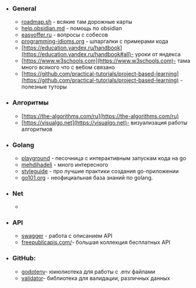 - ### General
	- [roadmap.sh](https://roadmap.sh) - всякие там дорожные карты
	- [help.obsidian.md](https://help.obsidian.md) - помощь по obsidian
	- [easyoffer.ru](https://easyoffer.ru) - вопросы с собесов
	- [programming-idioms.org](https://www.programming-idioms.org/cheatsheets) - шпаргалки с примерами кода
	- [https://education.yandex.ru/handbook](https://education.yandex.ru/handbook#all)- уроки от яндекса
	- [https://www.w3schools.com](https://www.w3schools.com)- тама много всякого что с вебом связано
	- [https://github.com/practical-tutorials/project-based-learning](https://github.com/practical-tutorials/project-based-learning)  - полезные туторы
- ### Алгоритмы
	- [https://the-algorithms.com/ru](https://the-algorithms.com/ru) 
	- [https://visualgo.net](https://visualgo.net)- визуализация работы алгоритмов


- ### Golang
	- [playground](https://go.dev/play/) - песочница с интерактивным запускам кода на go 
	- [mehdihadeli](https://mehdihadeli.github.io/awesome-go-education/resources/) - много интересного
	- [styleguide](https://google.github.io/styleguide/go/index) - про лучшие практики создания go-приложении
	- [go101.org](https://go101.org) - неофициальная база знаний по golang.
- ### Net
	- 
- ### API
	- [swagger](https://editor.swagger.io/) - работа с описанием API
	- [freepublicapis.com/](https://www.freepublicapis.com/)- большая коллекция бесплатных API
- ### GitHub:
	- [godotenv](https://github.com/joho/godotenv)- юиюлиотека для работы с .env файлами
	- [validator](https://github.com/go-playground/validator)- библиотека для валидации, различных данных
